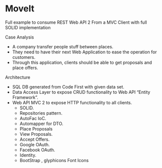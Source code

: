 # MoveIt

Full example to consume REST Web API 2 From a MVC Client with full SOLID implementation

Case Analysis

- A company transfer people stuff between places.
- They need to have their next Web Application to ease the operation for customers.
- Through this application, clients should be able to get proposals and place offers.

Architecture
- SQL DB generated from Code First with given data set.
- Data Access Layer to expose CRUD functionality to Web API “Entity Framework”.
- Web API MVC 2 to expose HTTP functionality to all clients.
  - SOLID.
  - Repositories pattern.
  - AutoFac IoC.
  - Automapper for DTO.
  - Place Proposals
  - View Proposals.
  - Accept Offers.
  - Google OAuth.
  - Facebook OAuth.
  - Identity.
  - BootStrap , glyphicons Font Icons
